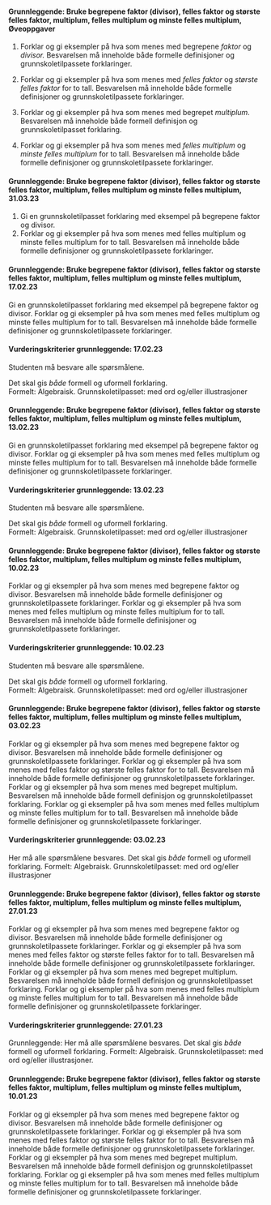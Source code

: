 #### Grunnleggende: Bruke begrepene faktor (divisor), felles faktor og største felles faktor, multiplum, felles multiplum og minste felles multiplum,  Øveoppgaver

1. Forklar og gi eksempler på hva som menes med begrepene *faktor* og *divisor.* Besvarelsen må inneholde både formelle definisjoner og grunnskoletilpassete forklaringer.
2. Forklar og gi eksempler på hva som menes med *felles faktor* og *største felles faktor* for to tall. Besvarelsen må inneholde både formelle definisjoner og grunnskoletilpassete forklaringer.
3. Forklar og gi eksempler på hva som menes med begrepet *multiplum*. Besvarelsen må inneholde både formell definisjon og grunnskoletilpasset forklaring.

4. Forklar og gi eksempler på hva som menes med *felles multiplum* og *minste felles multiplum* for to tall. Besvarelsen må inneholde både formelle definisjoner og grunnskoletilpassete forklaringer.

#### Grunnleggende: Bruke begrepene faktor (divisor), felles faktor og største felles faktor, multiplum, felles multiplum og minste felles multiplum,  31.03.23

1. Gi en grunnskoletilpasset forklaring med eksempel på begrepene faktor og divisor.
2. Forklar og gi eksempler på hva som menes med felles multiplum og minste felles multiplum for to tall. Besvarelsen må inneholde både formelle definisjoner og grunnskoletilpassete forklaringer.

#### Grunnleggende: Bruke begrepene faktor (divisor), felles faktor og største felles faktor, multiplum, felles multiplum og minste felles multiplum,  17.02.23

Gi en grunnskoletilpasset forklaring med eksempel på begrepene faktor og divisor.
Forklar og gi eksempler på hva som menes med felles multiplum og minste felles multiplum for to tall. Besvarelsen må inneholde både formelle definisjoner og grunnskoletilpassete forklaringer.

#### Vurderingskriterier grunnleggende:  17.02.23

Studenten må besvare alle spørsmålene.  

Det skal gis *både* formell og uformell forklaring.  
Formelt: Algebraisk.
Grunnskoletilpasset: med ord og/eller illustrasjoner

#### Grunnleggende: Bruke begrepene faktor (divisor), felles faktor og største felles faktor, multiplum, felles multiplum og minste felles multiplum,  13.02.23

Gi en grunnskoletilpasset forklaring med eksempel på begrepene faktor og divisor.
Forklar og gi eksempler på hva som menes med felles multiplum og minste felles multiplum for to tall. Besvarelsen må inneholde både formelle definisjoner og grunnskoletilpassete forklaringer.

#### Vurderingskriterier grunnleggende:  13.02.23

Studenten må besvare alle spørsmålene.  

Det skal gis *både* formell og uformell forklaring.  
Formelt: Algebraisk.
Grunnskoletilpasset: med ord og/eller illustrasjoner

#### Grunnleggende: Bruke begrepene faktor (divisor), felles faktor og største felles faktor, multiplum, felles multiplum og minste felles multiplum,  10.02.23

Forklar og gi eksempler på hva som menes med begrepene faktor og divisor. Besvarelsen må inneholde både formelle definisjoner og grunnskoletilpassete forklaringer.
Forklar og gi eksempler på hva som menes med felles multiplum og minste felles multiplum for to tall. Besvarelsen må inneholde både formelle definisjoner og grunnskoletilpassete forklaringer.

#### Vurderingskriterier grunnleggende:  10.02.23

Studenten må besvare alle spørsmålene.  

Det skal gis *både* formell og uformell forklaring.  
Formelt: Algebraisk.
Grunnskoletilpasset: med ord og/eller illustrasjoner

#### Grunnleggende: Bruke begrepene faktor (divisor), felles faktor og største felles faktor, multiplum, felles multiplum og minste felles multiplum,  03.02.23

Forklar og gi eksempler på hva som menes med begrepene faktor og divisor. Besvarelsen må inneholde både formelle definisjoner og grunnskoletilpassete forklaringer.
Forklar og gi eksempler på hva som menes med felles faktor og største felles faktor for to tall. Besvarelsen må inneholde både formelle definisjoner og grunnskoletilpassete forklaringer.
Forklar og gi eksempler på hva som menes med begrepet multiplum. Besvarelsen må inneholde både formell definisjon og grunnskoletilpasset forklaring.
Forklar og gi eksempler på hva som menes med felles multiplum og minste felles multiplum for to tall. Besvarelsen må inneholde både formelle definisjoner og grunnskoletilpassete forklaringer.

#### Vurderingskriterier grunnleggende:  03.02.23

Her må alle spørsmålene besvares. Det skal gis
*både* formell og uformell forklaring. Formelt: Algebraisk.
Grunnskoletilpasset: med ord og/eller illustrasjoner

#### Grunnleggende: Bruke begrepene faktor (divisor), felles faktor og største felles faktor, multiplum, felles multiplum og minste felles multiplum,  27.01.23

Forklar og gi eksempler på hva som menes med begrepene faktor og divisor. Besvarelsen må inneholde både formelle definisjoner og grunnskoletilpassete forklaringer.
Forklar og gi eksempler på hva som menes med felles faktor og største felles faktor for to tall. Besvarelsen må inneholde både formelle definisjoner og grunnskoletilpassete forklaringer.
Forklar og gi eksempler på hva som menes med begrepet multiplum. Besvarelsen må inneholde både formell definisjon og grunnskoletilpasset forklaring.
Forklar og gi eksempler på hva som menes med felles multiplum og minste felles multiplum for to tall. Besvarelsen må inneholde både formelle definisjoner og grunnskoletilpassete forklaringer.

#### Vurderingskriterier grunnleggende:  27.01.23

Grunnleggende: Her må alle spørsmålene besvares. Det skal gis
*både* formell og uformell forklaring. Formelt: Algebraisk.
Grunnskoletilpasset: med ord og/eller illustrasjoner.

#### Grunnleggende: Bruke begrepene faktor (divisor), felles faktor og største felles faktor, multiplum, felles multiplum og minste felles multiplum,  10.01.23

Forklar og gi eksempler på hva som menes med begrepene faktor og divisor. Besvarelsen må inneholde både formelle definisjoner og grunnskoletilpassete forklaringer.
Forklar og gi eksempler på hva som menes med felles faktor og største felles faktor for to tall. Besvarelsen må inneholde både formelle definisjoner og grunnskoletilpassete forklaringer.
Forklar og gi eksempler på hva som menes med begrepet multiplum. Besvarelsen må inneholde både formell definisjon og grunnskoletilpasset forklaring.
Forklar og gi eksempler på hva som menes med felles multiplum og minste felles multiplum for to tall. Besvarelsen må inneholde både formelle definisjoner og grunnskoletilpassete forklaringer.


